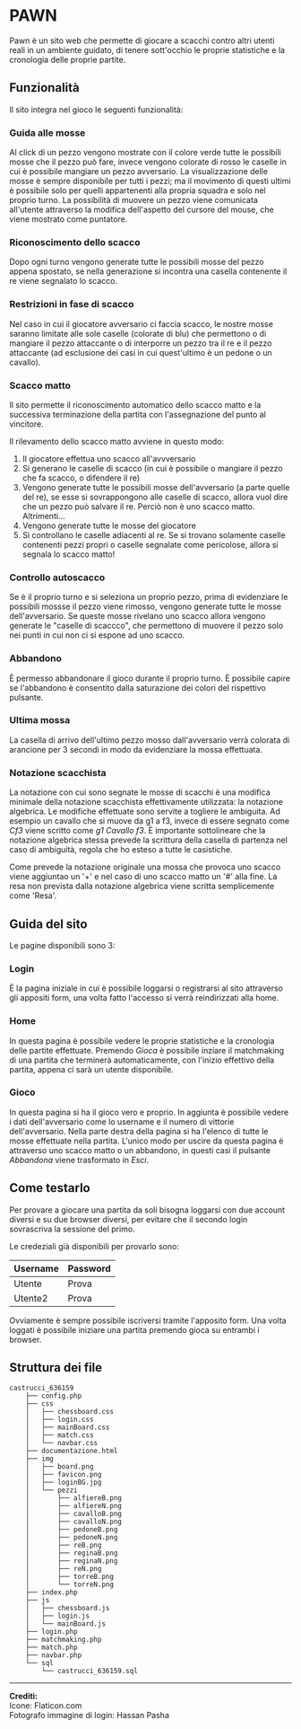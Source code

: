 # PAWN
Pawn è un sito web che permette di giocare a scacchi contro altri utenti reali in un ambiente guidato, di tenere sott'occhio le proprie statistiche e la cronologia delle proprie partite.

## Funzionalità

Il sito integra nel gioco le seguenti funzionalità:

### Guida alle mosse
Al click di un pezzo vengono mostrate con il colore verde tutte le possibili mosse che il pezzo può fare, invece vengono colorate di rosso le caselle in cui è possibile mangiare un pezzo avversario. 
La visualizzazione delle mosse è sempre disponibile per tutti i pezzi; ma il movimento di questi ultimi è possibile solo per quelli appartenenti alla propria squadra e solo nel proprio turno. La possibilità di muovere un pezzo viene comunicata all'utente attraverso la modifica dell'aspetto del cursore del mouse, che viene mostrato come puntatore.

### Riconoscimento dello scacco
Dopo ogni turno vengono generate tutte le possibili mosse del pezzo appena spostato, se nella generazione si incontra una casella contenente il re viene segnalato lo scacco.

### Restrizioni in fase di scacco
Nel caso in cui il giocatore avversario ci faccia scacco, le nostre mosse saranno limitate alle sole caselle (colorate di blu) che permettono o di mangiare il pezzo attaccante o di interporre un pezzo tra il re e il pezzo attaccante (ad esclusione dei casi in cui quest'ultimo è un pedone o un cavallo).

### Scacco matto
Il sito permette il riconoscimento automatico dello scacco matto e la successiva terminazione della partita con l'assegnazione del punto al vincitore.

Il rilevamento dello scacco matto avviene in questo modo:
1. Il giocatore effettua uno scacco all'avvversario
2. Si generano le caselle di scacco (in cui è possibile o mangiare il pezzo che fa scacco, o difendere il re)
3. Vengono generate tutte le possibili mosse dell'avversario (a parte quelle del re), se esse si sovrappongono alle caselle di scacco, allora vuol dire che un pezzo può salvare il re. Perciò non è uno scacco matto. Altrimenti...
4. Vengono generate tutte le mosse del giocatore 
5. Si controllano le caselle adiacenti al re. Se si trovano solamente caselle contenenti pezzi propri o caselle segnalate come pericolose, allora si segnala lo scacco matto!

### Controllo autoscacco
Se è il proprio turno e si seleziona un proprio pezzo, prima di evidenziare le possibili mossse il pezzo viene rimosso, vengono generate tutte le mosse dell'avversario. Se queste mosse rivelano uno scacco allora vengono generate le "caselle di scaccco", che permettono di muovere il pezzo solo nei punti in cui non ci si espone ad uno scacco.

### Abbandono
È permesso abbandonare il gioco durante il proprio turno. È possibile capire se l'abbandono è consentito dalla saturazione dei colori del rispettivo pulsante.

### Ultima mossa
La casella di arrivo dell'ultimo pezzo mosso dall'avversario verrà colorata di arancione per 3 secondi in modo da evidenziare la mossa effettuata.

### Notazione scacchista
La notazione con cui sono segnate le mosse di scacchi è una modifica minimale della notazione scacchista effettivamente utilizzata: la notazione algebrica. Le modifiche effettuate sono servite a togliere le ambiguita. Ad esempio un cavallo che si muove da g1 a f3, invece di essere segnato come *Cf3* viene scritto come *g1 Cavallo f3*. È importante sottolineare che la notazione algebrica stessa prevede la scrittura della casella di partenza nel caso di ambiguità, regola che ho esteso a tutte le casistiche.

Come prevede la notazione originale una mossa che provoca uno scacco viene aggiuntao un '+' e nel caso di uno scacco matto un '#' alla fine. La resa non prevista dalla notazione algebrica viene scritta semplicemente come 'Resa'.

## Guida del sito

Le pagine disponibili sono 3:

### Login
È la pagina iniziale in cui è possibile loggarsi o registrarsi al sito attraverso gli appositi form, una volta fatto l'accesso si verrà reindirizzati alla home.

### Home
In questa pagina è possibile vedere le proprie statistiche e la cronologia delle partite effettuate. Premendo *Gioca* è possibile inziare il matchmaking di una partita che terminerà automaticamente, con l'inizio effettivo della partita, appena ci sarà un utente disponibile. 

### Gioco
In questa pagina si ha il gioco vero e proprio. In aggiunta è possibile vedere i dati dell'avversario come lo username e il numero di vittorie dell'avversario. Nella parte destra della pagina si ha l'elenco di tutte le mosse effettuate nella partita. L'unico modo per uscire da questa pagina è attraverso uno scacco matto o un abbandono, in questi casi il pulsante *Abbandona* viene trasformato in *Esci*.

## Come testarlo

Per provare a giocare una partita da soli bisogna loggarsi con due account diversi e su due browser diversi, per evitare che il secondo login sovrascriva la sessione del primo.

Le credeziali già disponibili per provarlo sono:

| Username | Password |
|----------|----------|
| Utente   | Prova    |
| Utente2  | Prova    |

Ovviamente è sempre possibile iscriversi tramite l'apposito form. Una volta loggati è possibile iniziare una partita premendo gioca su entrambi i browser.

## Struttura dei file

```
castrucci_636159
    ├── config.php
    ├── css
    │   ├── chessboard.css
    │   ├── login.css
    │   ├── mainBoard.css
    │   ├── match.css
    │   └── navbar.css
    ├── documentazione.html
    ├── img
    │   ├── board.png
    │   ├── favicon.png
    │   ├── loginBG.jpg
    │   └── pezzi
    │       ├── alfiereB.png
    │       ├── alfiereN.png
    │       ├── cavalloB.png
    │       ├── cavalloN.png
    │       ├── pedoneB.png
    │       ├── pedoneN.png
    │       ├── reB.png
    │       ├── reginaB.png
    │       ├── reginaN.png
    │       ├── reN.png
    │       ├── torreB.png
    │       └── torreN.png
    ├── index.php
    ├── js
    │   ├── chessboard.js
    │   ├── login.js
    │   └── mainBoard.js
    ├── login.php
    ├── matchmaking.php
    ├── match.php
    ├── navbar.php
    └── sql
        └── castrucci_636159.sql
```

---

**Crediti:**  
Icone: Flaticon.com  
Fotografo immagine di login: Hassan Pasha
